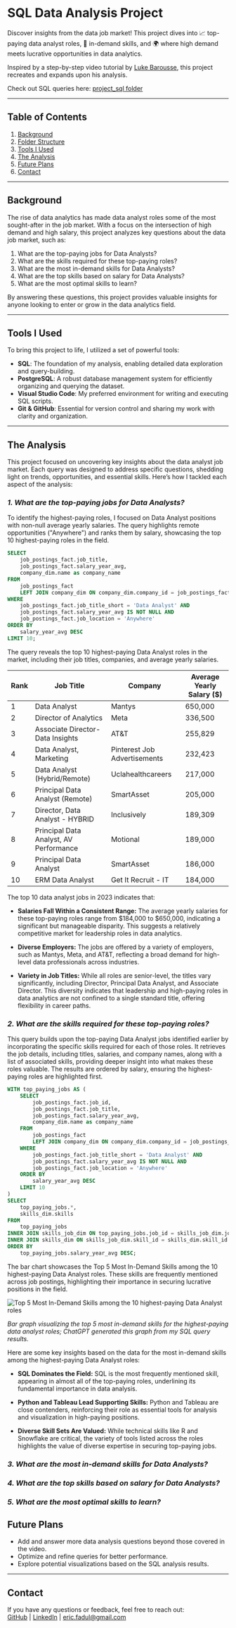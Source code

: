 # SQL Data Analysis Project

Discover insights from the data job market! This project dives into 📈 top-paying data analyst roles, 🔑 in-demand skills, and 🌍 where high demand meets lucrative opportunities in data analytics.

Inspired by a step-by-step video tutorial by [Luke Barousse](https://www.youtube.com/@LukeBarousse), this project recreates and expands upon his analysis.

Check out SQL queries here: [project_sql folder](/practice_project_sql/)

---

## Table of Contents

1. [Background](#background)
2. [Folder Structure](#folder-structure)
3. [Tools I Used](#tools-i-used)
4. [The Analysis](#the-analysis)
5. [Future Plans](#future-plans)
6. [Contact](#contact)

---

## Background

The rise of data analytics has made data analyst roles some of the most sought-after in the job market. With a focus on the intersection of high demand and high salary, this project analyzes key questions about the data job market, such as:

1. What are the top-paying jobs for Data Analysts?
2. What are the skills required for these top-paying roles?
3. What are the most in-demand skills for Data Analysts?
4. What are the top skills based on salary for Data Analysts?
5. What are the most optimal skills to learn?

By answering these questions, this project provides valuable insights for anyone looking to enter or grow in the data analytics field.

---

## Tools I Used

To bring this project to life, I utilized a set of powerful tools:

- **SQL**: The foundation of my analysis, enabling detailed data exploration and query-building.
- **PostgreSQL**: A robust database management system for efficiently organizing and querying the dataset.
- **Visual Studio Code**: My preferred environment for writing and executing SQL scripts.
- **Git & GitHub**: Essential for version control and sharing my work with clarity and organization.

---

## The Analysis

This project focused on uncovering key insights about the data analyst job market. Each query was designed to address specific questions, shedding light on trends, opportunities, and essential skills. Here’s how I tackled each aspect of the analysis:

### *1. What are the top-paying jobs for Data Analysts?*

To identify the highest-paying roles, I focused on Data Analyst positions with non-null average yearly salaries. The query highlights remote opportunities ("Anywhere") and ranks them by salary, showcasing the top 10 highest-paying roles in the field.

```sql
SELECT
    job_postings_fact.job_title,
    job_postings_fact.salary_year_avg,
    company_dim.name as company_name
FROM
    job_postings_fact
    LEFT JOIN company_dim ON company_dim.company_id = job_postings_fact.company_id
WHERE
    job_postings_fact.job_title_short = 'Data Analyst' AND
    job_postings_fact.salary_year_avg IS NOT NULL AND
    job_postings_fact.job_location = 'Anywhere'
ORDER BY
    salary_year_avg DESC
LIMIT 10;
```

The query reveals the top 10 highest-paying Data Analyst roles in the market, including their job titles, companies, and average yearly salaries.

| Rank | Job Title                                   | Company                        | Average Yearly Salary ($) |
|------|--------------------------------------------|--------------------------------|---------------------------|
| 1    | Data Analyst                               | Mantys                         | 650,000                  |
| 2    | Director of Analytics                      | Meta                           | 336,500                  |
| 3    | Associate Director- Data Insights          | AT&T                           | 255,829                |
| 4    | Data Analyst, Marketing                    | Pinterest Job Advertisements   | 232,423                  |
| 5    | Data Analyst (Hybrid/Remote)               | Uclahealthcareers              | 217,000                  |
| 6    | Principal Data Analyst (Remote)            | SmartAsset                     | 205,000                  |
| 7    | Director, Data Analyst - HYBRID            | Inclusively                    | 189,309                  |
| 8    | Principal Data Analyst, AV Performance     | Motional                       | 189,000                  |
| 9    | Principal Data Analyst                     | SmartAsset                     | 186,000                  |
| 10   | ERM Data Analyst                           | Get It Recruit - IT            | 184,000                  |

The top 10 data analyst jobs in 2023 indicates that:
- **Salaries Fall Within a Consistent Range:** The average yearly salaries for these top-paying roles range from $184,000 to $650,000, indicating a significant but manageable disparity. This suggests a relatively competitive market for leadership roles in data analytics.

- **Diverse Employers:** The jobs are offered by a variety of employers, such as Mantys, Meta, and AT&T, reflecting a broad demand for high-level data professionals across industries.

- **Variety in Job Titles:** While all roles are senior-level, the titles vary significantly, including Director, Principal Data Analyst, and Associate Director. This diversity indicates that leadership and high-paying roles in data analytics are not confined to a single standard title, offering flexibility in career paths.

### *2. What are the skills required for these top-paying roles?*

This query builds upon the top-paying Data Analyst jobs identified earlier by incorporating the specific skills required for each of those roles. It retrieves the job details, including titles, salaries, and company names, along with a list of associated skills, providing deeper insight into what makes these roles valuable. The results are ordered by salary, ensuring the highest-paying roles are highlighted first.

```sql
WITH top_paying_jobs AS (
    SELECT
        job_postings_fact.job_id,
        job_postings_fact.job_title,
        job_postings_fact.salary_year_avg,
        company_dim.name as company_name
    FROM
        job_postings_fact
        LEFT JOIN company_dim ON company_dim.company_id = job_postings_fact.company_id
    WHERE
        job_postings_fact.job_title_short = 'Data Analyst' AND
        job_postings_fact.salary_year_avg IS NOT NULL AND
        job_postings_fact.job_location = 'Anywhere'
    ORDER BY
        salary_year_avg DESC
    LIMIT 10
)
SELECT
    top_paying_jobs.*,
    skills_dim.skills
FROM
    top_paying_jobs
INNER JOIN skills_job_dim ON top_paying_jobs.job_id = skills_job_dim.job_id
INNER JOIN skills_dim ON skills_job_dim.skill_id = skills_dim.skill_id
ORDER BY
    top_paying_jobs.salary_year_avg DESC;
```
The bar chart showcases the Top 5 Most In-Demand Skills among the 10 highest-paying Data Analyst roles. These skills are frequently mentioned across job postings, highlighting their importance in securing lucrative positions in the field.

![Top 5 Most In-Demand Skills among the 10 highest-paying Data Analyst roles](<assets\Top 5 Most In-Demand Skills.png>)<figcaption>*Bar graph visualizing the top 5 most in-demand skills for the highest-paying data analyst roles; ChatGPT generated this graph from my SQL query results.*</figcaption>

Here are some key insights based on the data for the most in-demand skills among the highest-paying Data Analyst roles:

- **SQL Dominates the Field:** SQL is the most frequently mentioned skill, appearing in almost all of the top-paying roles, underlining its fundamental importance in data analysis.

- **Python and Tableau Lead Supporting Skills:** Python and Tableau are close contenders, reinforcing their role as essential tools for analysis and visualization in high-paying positions.

- **Diverse Skill Sets Are Valued:** While technical skills like R and Snowflake are critical, the variety of tools listed across the roles highlights the value of diverse expertise in securing top-paying jobs.

### *3. What are the most in-demand skills for Data Analysts?*



### *4. What are the top skills based on salary for Data Analysts?*



### *5. What are the most optimal skills to learn?*




## Future Plans

- Add and answer more data analysis questions beyond those covered in the video.
- Optimize and refine queries for better performance.
- Explore potential visualizations based on the SQL analysis results.

---

## Contact

If you have any questions or feedback, feel free to reach out:\
[GitHub](https://github.com/faduzin) | [LinkedIn](https://www.linkedin.com/in/ericfadul/) | [eric.fadul@gmail.com](mailto\:eric.fadul@gmail.com)

